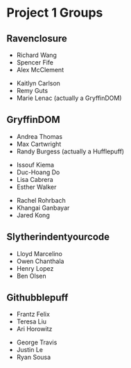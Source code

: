 # Project 1 Groups

## Ravenclosure

- Richard Wang
- Spencer Fife
- Alex McClement

* Kaitlyn Carlson
* Remy Guts
* Marie Lenac (actually a GryffinDOM)

## GryffinDOM

- Andrea Thomas
- Max Cartwright
- Randy Burgess (actually a Hufflepuff)

* Issouf Kiema
* Duc-Hoang Do
* Lisa Cabrera
* Esther Walker

- Rachel Rohrbach
- Khangai Ganbayar
- Jared Kong

## Slytherindentyourcode

- Lloyd Marcelino
- Owen Chanthala
- Henry Lopez
- Ben Olsen

## Githubblepuff

- Frantz Felix
- Teresa Liu
- Ari Horowitz

* George Travis
* Justin Le
* Ryan Sousa
